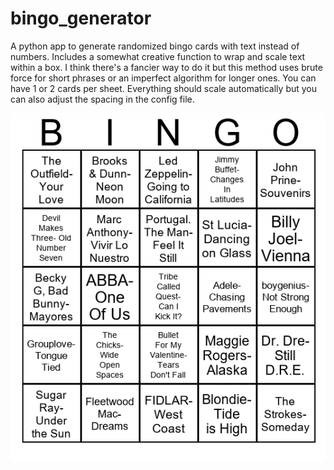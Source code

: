 # bingo_generator
A python app to generate randomized bingo cards with text instead of numbers. Includes a somewhat creative function to wrap and scale text within a box. I think there's a fancier way to do it but this method uses brute force for short phrases or an imperfect algorithm for longer ones. You can have 1 or 2 cards per sheet. Everything should scale automatically but you can also adjust the spacing in the config file.

![bingo](https://github.com/a-brick-wall/bingo_generator/blob/main/page_1.png)
